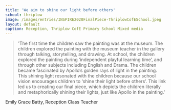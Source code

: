 ```yaml
---
title: 'We aim to shine our light before others'
school: thriplow
image: /images/entries/INSPIRE2020FinalPiece-ThriplowCofESchool.jpeg
layout: default
caption: Reception, Thriplow CofE Primary School Mixed media
---
```

>  'The first time the children saw the painting was at the museum. The children explored the painting with the museum teacher in the gallery through talking, storytelling, and drawing. At school, the children explored the painting during ‘independent playful learning time’, and through other subjects including English and Drama. The children became fascinated by Apollo’s golden rays of light in the painting. This shining light resonated with the children because our school vision encourages children to ‘shine their light before others’. This link led us to creating our final piece, which depicts the children literally and metaphorically shining their lights, just like Apollo in the painting.'

Emily Grace Batty, Reception Class Teacher
